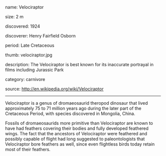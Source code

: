 name: Velociraptor

size: 2 m

discovered: 1924

discoverer: Henry Fairfield Osborn

period: Late Cretaceous

thumb: velociraptor.jpg

description: The Velociraptor is best known for its inaccurate portrayal in films including Jurassic Park

category: carnivore

source: http://en.wikipedia.org/wiki/Velociraptor

---

Velociraptor is a genus of dromaeosaurid theropod dinosaur that lived approximately 75 to 71 million years ago during the later part of the Cretaceous Period, with species discovered in Mongolia, China.

Fossils of dromaeosaurids more primitive than Velociraptor are known to have had feathers covering their bodies and fully developed feathered wings. The fact that the ancestors of Velociraptor were feathered and possibly capable of flight had long suggested to paleontologists that Velociraptor bore feathers as well, since even flightless birds today retain most of their feathers.
